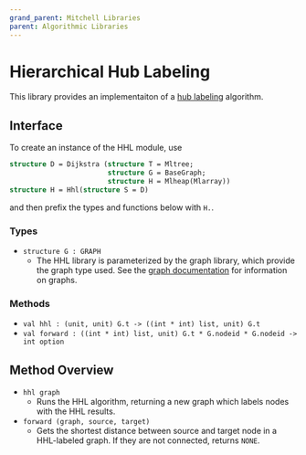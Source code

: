 ```yaml
---
grand_parent: Mitchell Libraries
parent: Algorithmic Libraries
---
```

# Hierarchical Hub Labeling

This library provides an implementaiton of a
[hub labeling](https://en.wikipedia.org/wiki/Hub_labels)
algorithm.

## Interface

To create an instance of the HHL module, use

```sml
structure D = Dijkstra (structure T = Mltree;
                        structure G = BaseGraph;
                        structure H = Mlheap(Mlarray))
structure H = Hhl(structure S = D)
```

and then prefix the types and functions below with `H.`.

### Types

- `structure G : GRAPH`
  - The HHL library is parameterized by the graph library, which provide the
    graph type used. See the [graph documentation](../basic/mlgraph.md)
    for information on graphs.

### Methods

- `val hhl : (unit, unit) G.t -> ((int * int) list, unit) G.t`
- `val forward : ((int * int) list, unit) G.t * G.nodeid * G.nodeid -> int option`

## Method Overview

- `hhl graph`
  - Runs the HHL algorithm, returning a new graph which labels nodes with the
    HHL results.
- `forward (graph, source, target)`
  - Gets the shortest distance between source and target node in a HHL-labeled
    graph. If they are not connected, returns `NONE`.
